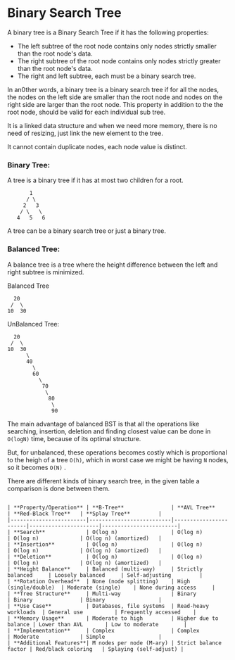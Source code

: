 # Binary Search Tree

A binary tree is a Binary Search Tree if it has the following properties:

- The left subtree of the root node contains only nodes strictly smaller than the root node's data.
- The right subtree of the root node contains only nodes strictly greater than the root node's data.
- The right and left subtree, each must be a binary search tree.

In an0ther words, a binary tree is a binary search tree if for all the nodes, the nodes on the left side are smaller than the root node and nodes on the right side are larger than the root node. This property in addition to the the root node, should be valid for each individual sub tree.

It is a linked data structure and when we need more memory, there is no need of resizing, just link the new element to the tree.

It cannot contain duplicate nodes, each node value is distinct.

### Binary Tree:

A tree is a binary tree if it has at most two children for a root.

```plaintext
       1
      / \
     2   3
    / \   \
   4   5   6

```

A tree can be a binary search tree or just a binary tree.

### Balanced Tree:

A balance tree is a tree where the height difference between the left and right subtree is minimized.

Balanced Tree

```plaintext
  20
 /  \
10  30

```

UnBalanced Tree:

```plaintext
  20
 /  \
10  30
      \
      40
        \
        60
          \
           70
            \
             80
              \
              90

```

The main advantage of balanced BST is that all the operations like searching, insertion, deletion and finding closest value can be done in `O(logN)` time, because of its optimal structure.

But, for unbalanced, these operations becomes costly which is proportional to the heigh of a tree `O(h)`, which in worst case we might be having `N` nodes, so it becomes `O(N)` .

There are different kinds of binary search tree, in the given table a comparison is done between them.

```table

| **Property/Operation** | **B-Tree**               | **AVL Tree**          | **Red-Black Tree**   | **Splay Tree**         |
|------------------------|--------------------------|-----------------------|----------------------|------------------------|
| **Search**             | O(log n)                 | O(log n)              | O(log n)             | O(log n) (amortized)   |
| **Insertion**          | O(log n)                 | O(log n)              | O(log n)             | O(log n) (amortized)   |
| **Deletion**           | O(log n)                 | O(log n)              | O(log n)             | O(log n) (amortized)   |
| **Height Balance**     | Balanced (multi-way)     | Strictly balanced     | Loosely balanced     | Self-adjusting         |
| **Rotation Overhead**  | None (node splitting)    | High (single/double)  | Moderate (single)    | None during access     |
| **Tree Structure**     | Multi-way                | Binary                | Binary               | Binary                 |
| **Use Case**           | Databases, file systems  | Read-heavy workloads  | General use          | Frequently accessed    |
| **Memory Usage**       | Moderate to high         | Higher due to balance | Lower than AVL       | Low to moderate        |
| **Implementation**     | Complex                  | Complex               | Moderate             | Simple                 |
| **Additional Features**| M nodes per node (M-ary) | Strict balance factor | Red/black coloring   | Splaying (self-adjust) |


```
